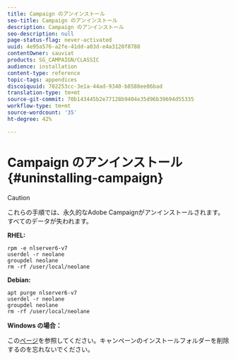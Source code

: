 ```yaml
---
title: Campaign のアンインストール
seo-title: Campaign のアンインストール
description: Campaign のアンインストール
seo-description: null
page-status-flag: never-activated
uuid: 4e95a576-a2fe-41dd-a03d-e4a3120f8788
contentOwner: sauviat
products: SG_CAMPAIGN/CLASSIC
audience: installation
content-type: reference
topic-tags: appendices
discoiquuid: 702253cc-3e1a-44ad-9340-b8588ee86bad
translation-type: tm+mt
source-git-commit: 70b143445b2e77128b9404e35d96b39694d55335
workflow-type: tm+mt
source-wordcount: '35'
ht-degree: 42%

---
```



# Campaign のアンインストール{#uninstalling-campaign}

>[!CAUTION]
>
>これらの手順では、永久的なAdobe Campaignがアンインストールされます。 すべてのデータが失われます。

**RHEL:**

```
rpm -e nlserver6-v7
userdel -r neolane
groupdel neolane
rm -rf /user/local/neolane
```

**Debian:**

```
apt purge nlserver6-v7
userdel -r neolane
groupdel neolane
rm -rf /user/local/neolane
```

**Windows の場合：**

この[ページ](../../migration/using/migrating-in-windows-for-adobe-campaign-7.md#deleting-and-cleansing-adobe-campaign-previous-version)を参照してください。キャンペーンのインストールフォルダーを削除するのを忘れないでください。
